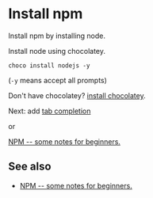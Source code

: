 ﻿# Install npm

Install npm by installing node.

Install node using chocolatey.

    choco install nodejs -y

(`-y` means accept all prompts)

Don't have chocolatey?  [install chocolatey](../chocolatey/install_chocolatey.md).

Next: add [tab completion](tab_completion_with_powershell.md)

or

[NPM -- some notes for beginners.](getting_started.md)

## See also

- [NPM -- some notes for beginners.](getting_started.md)